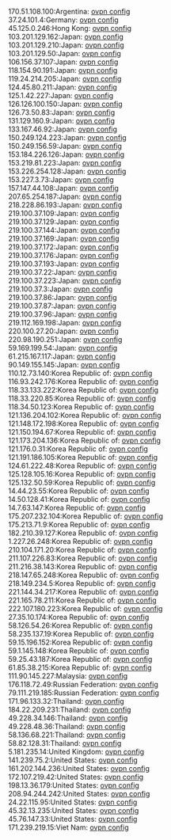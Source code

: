 170.51.108.100:Argentina: [ovpn config](vpn/170_51_108_100.ovpn)  
37.24.101.4:Germany: [ovpn config](vpn/37_24_101_4.ovpn)  
45.125.0.246:Hong Kong: [ovpn config](vpn/45_125_0_246.ovpn)  
103.201.129.162:Japan: [ovpn config](vpn/103_201_129_162.ovpn)  
103.201.129.210:Japan: [ovpn config](vpn/103_201_129_210.ovpn)  
103.201.129.50:Japan: [ovpn config](vpn/103_201_129_50.ovpn)  
106.156.37.107:Japan: [ovpn config](vpn/106_156_37_107.ovpn)  
118.154.90.191:Japan: [ovpn config](vpn/118_154_90_191.ovpn)  
119.24.214.205:Japan: [ovpn config](vpn/119_24_214_205.ovpn)  
124.45.80.211:Japan: [ovpn config](vpn/124_45_80_211.ovpn)  
125.1.42.227:Japan: [ovpn config](vpn/125_1_42_227.ovpn)  
126.126.100.150:Japan: [ovpn config](vpn/126_126_100_150.ovpn)  
126.73.50.83:Japan: [ovpn config](vpn/126_73_50_83.ovpn)  
131.129.160.9:Japan: [ovpn config](vpn/131_129_160_9.ovpn)  
133.167.46.92:Japan: [ovpn config](vpn/133_167_46_92.ovpn)  
150.249.124.223:Japan: [ovpn config](vpn/150_249_124_223.ovpn)  
150.249.156.59:Japan: [ovpn config](vpn/150_249_156_59.ovpn)  
153.184.226.126:Japan: [ovpn config](vpn/153_184_226_126.ovpn)  
153.219.81.223:Japan: [ovpn config](vpn/153_219_81_223.ovpn)  
153.226.254.128:Japan: [ovpn config](vpn/153_226_254_128.ovpn)  
153.227.3.73:Japan: [ovpn config](vpn/153_227_3_73.ovpn)  
157.147.44.108:Japan: [ovpn config](vpn/157_147_44_108.ovpn)  
207.65.254.187:Japan: [ovpn config](vpn/207_65_254_187.ovpn)  
218.228.86.193:Japan: [ovpn config](vpn/218_228_86_193.ovpn)  
219.100.37.109:Japan: [ovpn config](vpn/219_100_37_109.ovpn)  
219.100.37.129:Japan: [ovpn config](vpn/219_100_37_129.ovpn)  
219.100.37.144:Japan: [ovpn config](vpn/219_100_37_144.ovpn)  
219.100.37.169:Japan: [ovpn config](vpn/219_100_37_169.ovpn)  
219.100.37.172:Japan: [ovpn config](vpn/219_100_37_172.ovpn)  
219.100.37.176:Japan: [ovpn config](vpn/219_100_37_176.ovpn)  
219.100.37.193:Japan: [ovpn config](vpn/219_100_37_193.ovpn)  
219.100.37.22:Japan: [ovpn config](vpn/219_100_37_22.ovpn)  
219.100.37.223:Japan: [ovpn config](vpn/219_100_37_223.ovpn)  
219.100.37.3:Japan: [ovpn config](vpn/219_100_37_3.ovpn)  
219.100.37.86:Japan: [ovpn config](vpn/219_100_37_86.ovpn)  
219.100.37.87:Japan: [ovpn config](vpn/219_100_37_87.ovpn)  
219.100.37.96:Japan: [ovpn config](vpn/219_100_37_96.ovpn)  
219.112.169.198:Japan: [ovpn config](vpn/219_112_169_198.ovpn)  
220.100.27.20:Japan: [ovpn config](vpn/220_100_27_20.ovpn)  
220.98.190.251:Japan: [ovpn config](vpn/220_98_190_251.ovpn)  
59.169.199.54:Japan: [ovpn config](vpn/59_169_199_54.ovpn)  
61.215.167.117:Japan: [ovpn config](vpn/61_215_167_117.ovpn)  
90.149.155.145:Japan: [ovpn config](vpn/90_149_155_145.ovpn)  
110.12.73.140:Korea Republic of: [ovpn config](vpn/110_12_73_140.ovpn)  
116.93.242.176:Korea Republic of: [ovpn config](vpn/116_93_242_176.ovpn)  
118.33.133.222:Korea Republic of: [ovpn config](vpn/118_33_133_222.ovpn)  
118.33.220.85:Korea Republic of: [ovpn config](vpn/118_33_220_85.ovpn)  
118.34.50.123:Korea Republic of: [ovpn config](vpn/118_34_50_123.ovpn)  
121.136.204.102:Korea Republic of: [ovpn config](vpn/121_136_204_102.ovpn)  
121.148.172.198:Korea Republic of: [ovpn config](vpn/121_148_172_198.ovpn)  
121.150.194.67:Korea Republic of: [ovpn config](vpn/121_150_194_67.ovpn)  
121.173.204.136:Korea Republic of: [ovpn config](vpn/121_173_204_136.ovpn)  
121.176.0.31:Korea Republic of: [ovpn config](vpn/121_176_0_31.ovpn)  
121.191.186.105:Korea Republic of: [ovpn config](vpn/121_191_186_105.ovpn)  
124.61.222.48:Korea Republic of: [ovpn config](vpn/124_61_222_48.ovpn)  
125.128.105.16:Korea Republic of: [ovpn config](vpn/125_128_105_16.ovpn)  
125.132.50.59:Korea Republic of: [ovpn config](vpn/125_132_50_59.ovpn)  
14.44.23.55:Korea Republic of: [ovpn config](vpn/14_44_23_55.ovpn)  
14.50.128.41:Korea Republic of: [ovpn config](vpn/14_50_128_41.ovpn)  
14.7.63.147:Korea Republic of: [ovpn config](vpn/14_7_63_147.ovpn)  
175.207.232.104:Korea Republic of: [ovpn config](vpn/175_207_232_104.ovpn)  
175.213.71.9:Korea Republic of: [ovpn config](vpn/175_213_71_9.ovpn)  
182.210.39.127:Korea Republic of: [ovpn config](vpn/182_210_39_127.ovpn)  
1.227.26.248:Korea Republic of: [ovpn config](vpn/1_227_26_248.ovpn)  
210.104.171.20:Korea Republic of: [ovpn config](vpn/210_104_171_20.ovpn)  
211.107.226.83:Korea Republic of: [ovpn config](vpn/211_107_226_83.ovpn)  
211.216.38.143:Korea Republic of: [ovpn config](vpn/211_216_38_143.ovpn)  
218.147.65.248:Korea Republic of: [ovpn config](vpn/218_147_65_248.ovpn)  
218.149.234.5:Korea Republic of: [ovpn config](vpn/218_149_234_5.ovpn)  
221.144.34.217:Korea Republic of: [ovpn config](vpn/221_144_34_217.ovpn)  
221.165.78.211:Korea Republic of: [ovpn config](vpn/221_165_78_211.ovpn)  
222.107.180.223:Korea Republic of: [ovpn config](vpn/222_107_180_223.ovpn)  
27.35.10.174:Korea Republic of: [ovpn config](vpn/27_35_10_174.ovpn)  
58.126.54.26:Korea Republic of: [ovpn config](vpn/58_126_54_26.ovpn)  
58.235.137.19:Korea Republic of: [ovpn config](vpn/58_235_137_19.ovpn)  
59.15.196.152:Korea Republic of: [ovpn config](vpn/59_15_196_152.ovpn)  
59.1.145.148:Korea Republic of: [ovpn config](vpn/59_1_145_148.ovpn)  
59.25.43.187:Korea Republic of: [ovpn config](vpn/59_25_43_187.ovpn)  
61.85.38.215:Korea Republic of: [ovpn config](vpn/61_85_38_215.ovpn)  
111.90.145.227:Malaysia: [ovpn config](vpn/111_90_145_227.ovpn)  
176.118.72.49:Russian Federation: [ovpn config](vpn/176_118_72_49.ovpn)  
79.111.219.185:Russian Federation: [ovpn config](vpn/79_111_219_185.ovpn)  
171.96.133.32:Thailand: [ovpn config](vpn/171_96_133_32.ovpn)  
184.22.209.231:Thailand: [ovpn config](vpn/184_22_209_231.ovpn)  
49.228.34.146:Thailand: [ovpn config](vpn/49_228_34_146.ovpn)  
49.228.48.36:Thailand: [ovpn config](vpn/49_228_48_36.ovpn)  
58.136.68.221:Thailand: [ovpn config](vpn/58_136_68_221.ovpn)  
58.82.128.31:Thailand: [ovpn config](vpn/58_82_128_31.ovpn)  
5.181.235.14:United Kingdom: [ovpn config](vpn/5_181_235_14.ovpn)  
141.239.75.2:United States: [ovpn config](vpn/141_239_75_2.ovpn)  
161.202.144.236:United States: [ovpn config](vpn/161_202_144_236.ovpn)  
172.107.219.42:United States: [ovpn config](vpn/172_107_219_42.ovpn)  
198.13.36.179:United States: [ovpn config](vpn/198_13_36_179.ovpn)  
208.94.244.242:United States: [ovpn config](vpn/208_94_244_242.ovpn)  
24.22.115.95:United States: [ovpn config](vpn/24_22_115_95.ovpn)  
45.32.13.235:United States: [ovpn config](vpn/45_32_13_235.ovpn)  
45.76.147.33:United States: [ovpn config](vpn/45_76_147_33.ovpn)  
171.239.219.15:Viet Nam: [ovpn config](vpn/171_239_219_15.ovpn)  
